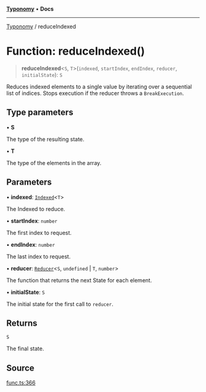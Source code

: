 [**Typonomy**](../README.md) • **Docs**

***

[Typonomy](../globals.md) / reduceIndexed

# Function: reduceIndexed()

> **reduceIndexed**\<`S`, `T`\>(`indexed`, `startIndex`, `endIndex`, `reducer`, `initialState`): `S`

Reduces indexed elements to a single value by iterating over a sequential list of indices.
Stops execution if the reducer throws a `BreakExecution`.

## Type parameters

• **S**

The type of the resulting state.

• **T**

The type of the elements in the array.

## Parameters

• **indexed**: [`Indexed`](../type-aliases/Indexed.md)\<`T`\>

The Indexed to reduce.

• **startIndex**: `number`

The first index to request.

• **endIndex**: `number`

The last index to request.

• **reducer**: [`Reducer`](../type-aliases/Reducer.md)\<`S`, `undefined` \| `T`, `number`\>

The function that returns the next State for each element.

• **initialState**: `S`

The initial state for the first call to `reducer`.

## Returns

`S`

The final state.

## Source

[func.ts:366](https://github.com/softcraft-development/typonomy/blob/cac11b20828d50b550eeacd6b4954a5f2aa411b3/src/func.ts#L366)
